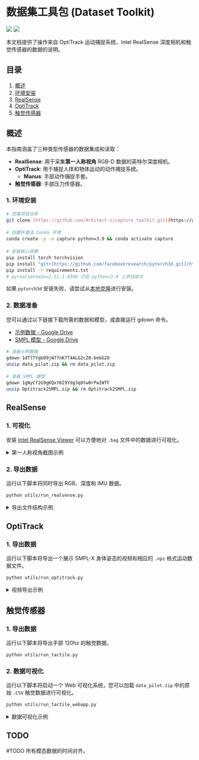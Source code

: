 # 数据集工具包 (Dataset Toolkit)

[![](https://img.shields.io/badge/language-English-blue)](README.md) [![](https://img.shields.io/badge/language-简体中文-blue)](README_zh.md)

本文档提供了操作来自 OptiTrack 运动捕捉系统、Intel RealSense 深度相机和触觉传感器的数据的说明。

## 目录

1. [概述](#概述)
2. [环境安装](#环境安装)
3. [RealSense](#realsense)
4. [OptiTrack](#optitrack)
5. [触觉传感器](#触觉传感器)

## 概述

本指南涵盖了三种类型传感器的数据集成和读取：

- **RealSense**: 用于采集**第一人称视角** RGB-D 数据的英特尔深度相机。
- **OptiTrack**: 用于捕捉人体和物体运动的动作捕捉系统。
  - **Manus**: 手部动作捕捉手套。
- **触觉传感器**: 手部压力传感器。

### 1. 环境安装
```bash
# 克隆项目仓库
git clone [https://github.com/Arkitect-z/capture_toolkit.git](https://github.com/Arkitect-z/capture_toolkit.git) && cd capture_toolkit

# 创建并激活 Conda 环境
conda create -y -n capture python=3.9 && conda activate capture

# 安装核心依赖
pip install torch torchvision
pip install "git+[https://github.com/facebookresearch/pytorch3d.git](https://github.com/facebookresearch/pytorch3d.git)"
pip install -r requirements.txt
# pyrealsense2==2.51.1.4348 已在 python=3.9 上测试成功
```
如果 `pytorch3d` 安装失败，请尝试从[本地克隆](https://github.com/facebookresearch/pytorch3d/blob/main/INSTALL.md#2-install-from-a-local-clone)进行安装。

### 2. 数据准备
您可以通过以下链接下载所需的数据和模型，或直接运行 gdown 命令。

* [示例数据 - Google Drive](https://drive.google.com/file/d/1dTlTYgb09jW77nK7T4ALG2cZ0-bebG2O/view?usp=sharing)
* [SMPL 模型 - Google Drive](https://drive.google.com/file/d/1gNyCf2G9gKQxY6I9Ydg3q8tw0rPwIWTF/view?usp=sharing)

```bash
# 准备示例数据
gdown 1dTlTYgb09jW77nK7T4ALG2cZ0-bebG2O
unzip data_pilot.zip && rm data_pilot.zip

# 准备 SMPL 模型
gdown 1gNyCf2G9gKQxY6I9Ydg3q8tw0rPwIWTF
unzip Optitrack2SMPL.zip && rm Optitrack2SMPL.zip
```

## RealSense

### 1. 可视化
安装 [Intel RealSense Viewer](https://www.intelrealsense.com/sdk-2/) 可以方便地对 `.bag` 文件中的数据进行可视化。
<details>
    <summary>第一人称视角截图示例</summary>
    <img src="assets/EgoView_Screenshot.png" align=center />
</details>

### 2. 导出数据
运行以下脚本将同时导出 RGB、深度和 IMU 数据。
```bash
python utils/run_realsense.py
```
<details>
    <summary>导出文件结构示例</summary>
    <img src="assets/realsense_export.png" width = "270" height = "340" align=center />
</details>

## OptiTrack
### 1. 导出数据
运行以下脚本将导出一个展示 SMPL-X 身体姿态的视频和相应的 `.npz` 格式运动数据文件。
```bash
python utils/run_optitrack.py
```
<details>
    <summary>视频导出示例</summary>
    

https://github.com/user-attachments/assets/4fa949a6-d2c9-4787-af17-8eb7bd8de521


</details>

## 触觉传感器
### 1. 导出数据
运行以下脚本将导出手部 120hz 的触觉数据。
```bash
python utils/run_tactile.py
```

### 2. 数据可视化
运行以下脚本将启动一个 Web 可视化系统，您可以加载 `data_pilot.zip` 中的原始 `.CSV` 触觉数据进行可视化。
```bash
python utils/run_tactile_webapp.py
```
<details>
    <summary>数据可视化示例</summary>
    
https://github.com/user-attachments/assets/9c05c21f-a0bb-476e-b868-6712618afc8b

</details>

## TODO
#TODO 所有模态数据的时间对齐。
